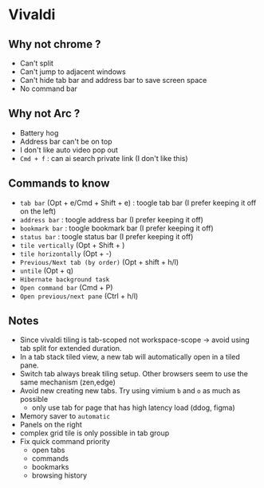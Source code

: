 # Vivaldi

## Why not chrome ?

+ Can't split
+ Can't jump to adjacent windows
+ Can't hide tab bar and address bar to save screen space
+ No command bar

## Why not Arc ?

+ Battery hog
+ Address bar can't be on top
+ I don't like auto video pop out
+ `Cmd + f` : can ai search private link (I don't like this)

## Commands to know

+ `tab bar` (Opt + e/Cmd + Shift + e) : toogle tab bar (I prefer keeping it off on the left)
+ `address bar` : toogle address bar (I prefer keeping it off)
+ `bookmark bar` : toogle bookmark bar (I prefer keeping it off)
+ `status bar` : toogle status bar (I prefer keeping it off)
+ `tile vertically` (Opt + Shift + \)
+ `tile horizontally` (Opt + -)
+ `Previous/Next tab (by order)` (Opt + shift + h/l)
+ `untile` (Opt + q)
+ `Hibernate background task`
+ `Open command bar` (Cmd + P)
+ `Open previous/next pane` (Ctrl + h/l)

## Notes

+ Since vivaldi tiling is tab-scoped not workspace-scope -> avoid using tab split for extended duration.
+ In a tab stack tiled view, a new tab will automatically open in a tiled pane.
+ Switch tab always break tiling setup. Other browsers seem to use the same mechanism (zen,edge)
+ Avoid new creating new tabs. Try using vimium `b` and `o` as much as possible
  + only use tab for page that has high latency load (ddog, figma)
+ Memory saver to `automatic`
+ Panels on the right
+ complex grid tile is only possible in tab group
+ Fix quick command priority
  + open tabs
  + commands
  + bookmarks
  + browsing history
